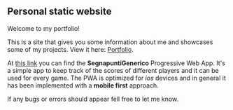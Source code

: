 ## Personal static website
Welcome to my portfolio!

This is a site that gives you some information about me and showcases some of my projects.
View it here: [Portfolio](https://DanieleMorotti.github.io).

At [this link](https://danielemorotti.github.io/projects/SegnapuntiGenerico/index.html) you can find the **SegnapuntiGenerico** Progressive Web App. It's a simple app to keep track of the scores of different players and it can be used for every game.
The PWA is optimized for *ios* devices and in general it has been implemented with a **mobile first** approach. 

If any bugs or errors should appear fell free to let me know.
